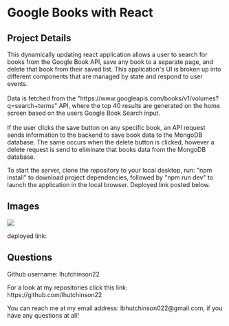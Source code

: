 <h1>Google Books with React</h1>

<h2>Project Details</h2>
<p>This dynamically updating react application allows a user to search for books from the Google Book API, save any book to a separate page, and delete that book from their saved list. This application's UI is broken up into different components that are managed by state and respond to user events. <br><br> Data is fetched from the "https://www.googleapis.com/books/v1/volumes?q=search+terms" API, where the top 40 results are generated on the home screen based on the users Google Book Search input.<br><br> If the user clicks the save button on any specific book, an API request sends information to the backend to save book data to the MongoDB database. The same occurs when the delete button is clicked, however a delete request is send to eliminate that books data from the MongoDB database.</p>

<p>To start the server, clone the repository to your local desktop, run: "npm install" to download project dependencies, followed by "npm run dev" to launch the application in the local browser. Deployed link posted below.</p>

<h2>Images</h2>

<img src="./client/src/Pages/googleBooksReact.gif">

<p>deployed link: </p>

<h2>Questions</h2>
<p>Github username: lhutchinson22</p>
<p>For a look at my repositories click this link: https://github.com/lhutchinson22</p>
<p>You can reach me at my email address: lbhutchinson022@gmail.com, if you have any questions at all!</p>
